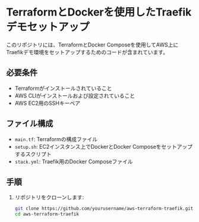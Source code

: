 # TerraformとDockerを使用したTraefikデモセットアップ

このリポジトリには、TerraformとDocker Composeを使用してAWS上にTraefikデモ環境をセットアップするためのコードが含まれています。

## 必要条件

- Terraformがインストールされていること
- AWS CLIがインストールおよび設定されていること
- AWS EC2用のSSHキーペア

## ファイル構成

- `main.tf`: Terraformの構成ファイル
- `setup.sh`: EC2インスタンス上でDockerとDocker Composeをセットアップするスクリプト
- `stack.yml`: Traefik用のDocker Composeファイル

## 手順

1. リポジトリをクローンします:
   ```bash
   git clone https://github.com/yourusername/aws-terraform-traefik.git
   cd aws-terraform-traefik

